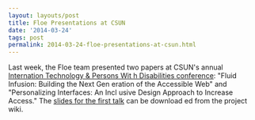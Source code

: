 ```yaml
---
layout: layouts/post
title: Floe Presentations at CSUN
date: '2014-03-24'
tags: post
permalink: 2014-03-24-floe-presentations-at-csun.html
---
```

<p>Last week, the Floe team presented two papers at CSUN's annual
<a href="http://www.csun.edu/cod/conference/2014/sessions/index.php/p
ublic/website_pages/view/1">Internation Technology &amp; Persons Wit
h Disabilities conference</a>: "Fluid Infusion: Building the Next Gen
eration of the Accessible Web" and "Personalizing Interfaces: An Incl
usive Design Approach to Increase Access."
The <a href="http://wiki.fluidproject.org/download/attachments/170798
5/CSUN%202014%20Infusion%20Presentation.pdf?version=1&modificationDat
e=1395716250038&api=v2">slides for the first talk</a> can be download
ed from the project wiki.
</p>
